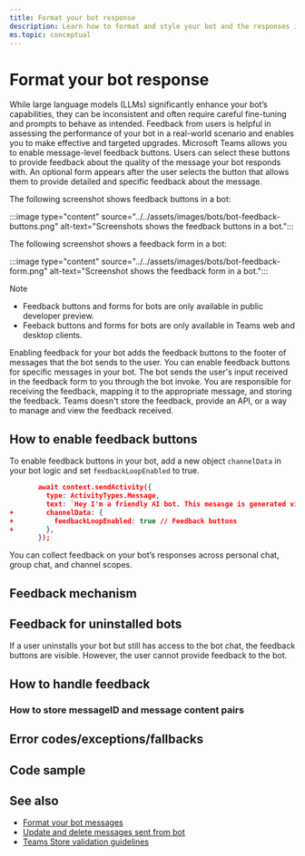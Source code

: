 ```yaml
---
title: Format your bot response
description: Learn how to format and style your bot and the responses it generates for users.
ms.topic: conceptual
---
```


# Format your bot response

While large language models (LLMs) significantly enhance your bot’s capabilities, they can be inconsistent and often require careful fine-tuning and prompts to behave as intended. Feedback from users is helpful in assessing the performance of your bot in a real-world scenario and enables you to make effective and targeted upgrades. Microsoft Teams allows you to enable message-level feedback buttons. Users can select these buttons to provide feedback about the quality of the message your bot responds with. An optional form appears after the user selects the button that allows them to provide detailed and specific feedback about the message.

The following screenshot shows feedback buttons in a bot:

:::image type="content" source="../../assets/images/bots/bot-feedback-buttons.png" alt-text="Screenshots shows the feedback buttons in a bot.":::

The following screenshot shows a feedback form in a bot:

:::image type="content" source="../../assets/images/bots/bot-feedback-form.png" alt-text="Screenshot shows the feedback form in a bot.":::

> [!NOTE]
>
> * Feedback buttons and forms for bots are only available in public developer preview.
> * Feeback buttons and forms for bots are only available in Teams web and desktop clients.

Enabling feedback for your bot adds the feedback buttons to the footer of messages that the bot sends to the user. You can enable feedback buttons for specific messages in your bot. The bot sends the user's input received in the feedback form to you through the bot invoke.
You are responsible for receiving the feedback, mapping it to the appropriate message, and storing the feedback. Teams doesn't store the feedback, provide an API, or a way to manage and view the feedback received.

## How to enable feedback buttons

To enable feedback buttons in your bot, add a new object `channelData` in your bot logic and set `feedbackLoopEnabled` to true.

```json
       await context.sendActivity({
         type: ActivityTypes.Message,
         text: `Hey I'm a friendly AI bot. This mesasge is generated via AI - ${txt}`,
+        channelData: {
+          feedbackLoopEnabled: true // Feedback buttons 
+        },
       });
```

You can collect feedback on your bot’s responses across personal chat, group chat, and channel scopes.

## Feedback mechanism

## Feedback for uninstalled bots

If a user uninstalls your bot but still has access to the bot chat, the feedback buttons are visible. However, the user cannot provide feedback to the bot.

## How to handle feedback

### How to store messageID and message content pairs

## Error codes/exceptions/fallbacks

## Code sample

## See also

* [Format your bot messages](format-your-bot-messages.md)
* [Update and delete messages sent from bot](update-and-delete-bot-messages.md)
* [Teams Store validation guidelines](../../concepts/deploy-and-publish/appsource/prepare/teams-store-validation-guidelines.md)
